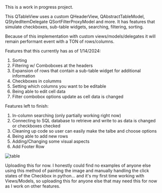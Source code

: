 This is a work in progress project.  

This QTableView uses a custom QHeaderView, QAbstractTableModel, QStyledItemDelegate QSortFilterProxyModel and more.  It has features that 
simulate checkboxes, sub-table widgets, searching, filtering, sorting.

Because of this implementation with custom views/models/delegates it will remain performant event with a TON of rows/columns.

Features that this currently has as of 1/14/2024:

1) Sorting
2) Filtering w/ Comboboxes at the headers
3) Expansion of rows that contain a sub-table widget for additional information
4) Checkboxes in columms
5) Setting which columns you want to be editable
6) Being able to edit cell data
7) Filter combobox options update as cell data is changed

Features left to finish:

1) In-column searching (only partially working right now)
2) Connecting to SQL database to retrieve and write to as data is changed or checkboxes checked
3) Cleaning up code so user can easily make the talbe and choose options
4) Being able to add new rows
5) Adding/Changing some visual aspects
6) Add Footer Row

![table](https://github.com/jxfuller1/QTableView-with-Checkboxes/assets/123666150/fd7c4bec-748d-4785-81ac-475bd6842013)

Uploading this for now.  I honestly could find no examples of anyone else using this method of painting the image and manually handling the click states of the Checkbox in python... 
and it's my first time working with Views/Models, so uploading this for anyone else that may need this for now as I work on other features.
